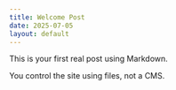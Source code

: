 ```yaml
---
title: Welcome Post
date: 2025-07-05
layout: default
---
```


This is your first real post using Markdown.

You control the site using files, not a CMS.